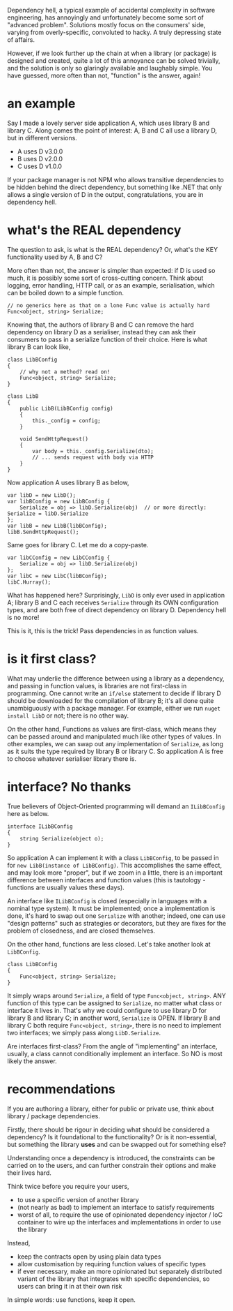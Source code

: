 Dependency hell, a typical example of accidental complexity in software engineering, has annoyingly and unfortunately become some sort of "advanced problem". Solutions mostly focus on the consumers' side, varying from overly-specific, convoluted to hacky. A truly depressing state of affairs. 

However, if we look further up the chain at when a library (or package) is designed and created, quite a lot of this annoyance can be solved trivially, and the solution is only so glaringly available and laughably simple. You have guessed, more often than not, "function" is the answer, again!

# an example

Say I made a lovely server side application A, which uses library B and library C. Along comes the point of interest: A, B and C all use a library D, but in different versions.

- A uses D v3.0.0
- B uses D v2.0.0
- C uses D v1.0.0

If your package manager is not NPM who allows transitive dependencies to be hidden behind the direct dependency, but something like .NET that only allows a single version of D in the output, congratulations, you are in dependency hell.

# what's the REAL dependency

The question to ask, is what is the REAL dependency? Or, what's the KEY functionality used by A, B and C?

More often than not, the answer is simpler than expected: if D is used so much, it is possibly some sort of cross-cutting concern. Think about logging, error handling, HTTP call, or as an example, serialisation, which can be boiled down to a simple function.

```CSharp
// no generics here as that on a lone Func value is actually hard
Func<object, string> Serialize;
```

Knowing that, the authors of library B and C can remove the hard dependency on library D as a serialiser, instead they can ask their consumers to pass in a serialize function of their choice. Here is what library B can look like,

```CSharp
class LibBConfig 
{ 
    // why not a method? read on!
    Func<object, string> Serialize;
}

class LibB 
{
    public LibB(LibBConfig config)
    {
        this._config = config;
    }

    void SendHttpRequest()
    {
        var body = this._config.Serialize(dto);
        // ... sends request with body via HTTP
    }
}
```

Now application A uses library B as below,

```CSharp
var libD = new LibD();
var libBConfig = new LibBConfig { 
    Serialize = obj => libD.Serialize(obj)  // or more directly: Serialize = libD.Serialize
};
var libB = new LibB(libBConfig);
libB.SendHttpRequest();
```

Same goes for library C. Let me do a copy-paste.

```CSharp
var libCConfig = new LibCConfig { 
    Serialize = obj => libD.Serialize(obj)
};
var libC = new LibC(libBConfig);
libC.Hurray();
```

What has happened here? Surprisingly, `LibD` is only ever used in application A; library B and C each receives `Serialize` through its OWN configuration types, and are both free of direct dependency on library D. Dependency hell is no more!

This is it, this is the trick! Pass dependencies in as function values.

# is it first class?

What may underlie the difference between using a library as a dependency, and passing in function values, is libraries are not first-class in programming. One cannot write an `if/else` statement to decide if library D should be downloaded for the compilation of library B; it's all done quite unambiguously with a package manager. For example, either we run `nuget install LibD` or not; there is no other way.

On the other hand, Functions as values are first-class, which means they can be passed around and manipulated much like other types of values. In other examples, we can swap out any implementation of `Serialize`, as long as it suits the type required by library B or library C. So application A is free to choose whatever serialiser library there is.

# interface? No thanks

True believers of Object-Oriented programming will demand an `ILibBConfig` here as below. 

```CSharp
interface ILibBConfig
{
    string Serialize(object o);
}
```

So application A can implement it with a class `LibBConfig`, to be passed in for `new LibB(instance of LibBConfig)`. This accomplishes the same effect, and may look more "proper", but if we zoom in a little, there is an important difference between interfaces and function values (this is tautology - functions are usually values these days). 

An interface like `ILibBConfig` is closed (especially in languages with a nominal type system). It must be implemented; once a implementation is done, it's hard to swap out one `Serialize` with another; indeed, one can use "design patterns" such as strategies or decorators, but they are fixes for the problem of closedness, and are closed themselves.

On the other hand, functions are less closed. Let's take another look at `LibBConfig`.

```CSharp
class LibBConfig 
{ 
    Func<object, string> Serialize;
}
```

It simply wraps around `Serialize`, a field of type `Func<object, string>`. ANY function of this type can be assigned to `Serialize`, no matter what class or interface it lives in. That's why we could configure to use library D for library B and library C; in another word, `Serialize` is OPEN. If library B and library C both require `Func<object, string>`, there is no need to implement two interfaces; we simply pass along `LibD.Serialize`.

Are interfaces first-class? From the angle of "implementing" an interface, usually, a class cannot conditionally implement an interface. So NO is most likely the answer.

# recommendations

If you are authoring a library, either for public or private use, think about library / package dependencies.

Firstly, there should be rigour in deciding what should be considered a dependency? Is it foundational to the functionality? Or is it non-essential, but something the library **uses** and can be swapped out for something else?

Understanding once a dependency is introduced, the constraints can be carried on to the users, and can further constrain their options and make their lives hard.

Think twice before you require your users,

- to use a specific version of another library
- (not nearly as bad) to implement an interface to satisfy requirements
- worst of all, to require the use of opinionated dependency injector / IoC container to wire up the interfaces and implementations in order to use the library

Instead,

- keep the contracts open by using plain data types
- allow customisation by requiring function values of specific types
- if ever necessary, make an more opinionated but separately distributed variant of the library that integrates with specific dependencies, so users can bring it in at their own risk

In simple words: use functions, keep it open.